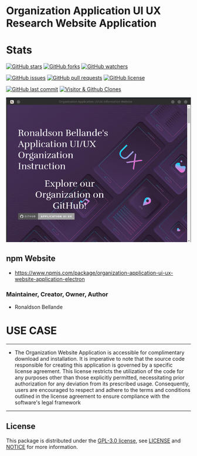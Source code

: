 # Organization Application UI UX Research Website Application 

# Stats
[![GitHub stars](https://img.shields.io/github/stars/Application-UI-UX/organization-application-ui-ux-website-application.svg?style=social)](https://github.com/Application-UI-UX/organization-application-ui-ux-website-application/stargazers)
[![GitHub forks](https://img.shields.io/github/forks/Application-UI-UX/organization-application-ui-ux-website-application.svg?style=social)](https://github.com/Application-UI-UX/organization-application-ui-ux-website-application/network)
[![GitHub watchers](https://img.shields.io/github/watchers/Application-UI-UX/organization-application-ui-ux-website-application.svg?style=social)](https://github.com/Application-UI-UX/organization-application-ui-ux-website-application/watchers)

[![GitHub issues](https://img.shields.io/github/issues/Application-UI-UX/organization-application-ui-ux-website-application.svg)](https://github.com/Application-UI-UX/organization-application-ui-ux-website-application/issues)
[![GitHub pull requests](https://img.shields.io/github/issues-pr/Application-UI-UX/organization-application-ui-ux-website-application.svg)](https://github.com/Application-UI-UX/organization-application-ui-ux-website-application/pulls)
[![GitHub license](https://img.shields.io/github/license/Application-UI-UX/organization-application-ui-ux-website-application.svg)](https://github.com/Application-UI-UX/organization-application-ui-ux-website-application/blob/main/LICENSE)

[![GitHub last commit](https://img.shields.io/github/last-commit/Application-UI-UX/organization-application-ui-ux-website-application.svg)](https://github.com/Application-UI-UX/organization-application-ui-ux-website-application/commits)
[![Visitor & Github Clones](https://img.shields.io/badge/dynamic/json?color=2e8b57&label=Visitor%20%26%20GitHub%20Clones&query=$.count&url=https://api.github.com/repos/Application-UI-UX/organization-application-ui-ux-website-application/traffic)](https://github.com/Application-UI-UX/organization-application-ui-ux-website-application)


![Screenshot](Application-Screenshot1.png)

## npm Website
- https://www.npmjs.com/package/organization-application-ui-ux-website-application-electron


### Maintainer, Creator, Owner, Author
* Ronaldson Bellande


# USE CASE
--------------------------------------------------------------------------------------------------------
* The Organization Website Application is accessible for complimentary download and installation. It is imperative to note that the source code responsible for creating this application is governed by a specific license agreement. This license restricts the utilization of the code for any purposes other than those explicitly permitted, necessitating prior authorization for any deviation from its prescribed usage. Consequently, users are encouraged to respect and adhere to the terms and conditions outlined in the license agreement to ensure compliance with the software's legal framework
--------------------------------------------------------------------------------------------------------

## License
This package is distributed under the [GPL-3.0 license](https://www.gnu.org/licenses/gpl-3.0.en.html), see [LICENSE](https://github.com/Application-UI-UX/organization-application-ui-ux-website-application/blob/main/LICENSE) and [NOTICE](https://github.com/Application-UI-UX/organization-application-ui-ux-website-application/blob/main/LICENSE) for more information.
